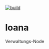 [![build](https://github.com/CookiesTournament/loana/actions/workflows/maven.yml/badge.svg)](https://github.com/CookiesTournament/loana/actions/workflows/maven.yml)
# loana
Verwaltungs-Node
